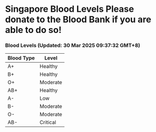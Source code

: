 Singapore Blood Levels
 Please donate to the Blood Bank if you are able to do so!
================================================================================================================================

### Blood Levels (Updated: 30 Mar 2025 09:37:32 GMT+8)
| Blood Type | Level     |
|------------|-----------|
| A+     | Healthy |
| B+     | Healthy |
| O+     | Moderate |
| AB+     | Healthy |
| A-     | Low |
| B-     | Moderate |
| O-     | Moderate |
| AB-     | Critical |
